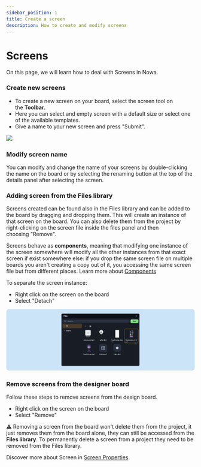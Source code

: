 ```yaml
---
sidebar_position: 1
title: Create a screen
description: How to create and modify screens
---
```


# Screens
On this page, we will learn how to deal with Screens in Nowa.

### Create new screens

- To create a new screen on your board, select the screen tool on the **Toolbar**.
- Here you can select and empty screen with a default size or select one of the available templates.
- Give a name to your new screen and press "Submit".

![](./img/create_screens.gif)

### Modify screen name

You can modify and change the name of your screens by double-clicking the name on the board or by selecting the renaming button at the top of the details panel after selecting the screen.

### Adding screen from the Files library

Screens created can be found also in the Files library and can be added to the board by dragging and dropping them. This will create an instance of that screen on the board. You can also delete them from the project by right-clicking on the screen file inside the files panel and then choosing "Remove".

Screens behave as **components**, meaning that modifying one instance of the screen somewhere will modify all the other instances from that exact screen if exist somewhere else: if you drop the same screen file on multiple boards you aren't creating a copy out of it, you accessing the same screen file but from different places. Learn more about [Components](../ui/components.md)

To separate the screen instance:
- Right click on the screen on the board
- Select "Detach"

![](./img/toolbarassets_panel.png)

### Remove screens from the designer board

Follow these steps to remove screens from the design board.
- Right click on the screen on the board
- Select "Remove"

⚠️ Removing a screen from the board won't delete them from the project, it just removes them from the board alone, they can still be accessed from the **Files library**.
To permanently delete a screen from a project they need to be removed from the Files library.

Discover more about Screen in [Screen Properties](./screen_properties.md).

